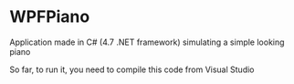# WPFPiano
Application made in C# (4.7 .NET framework) simulating a simple looking piano

So far, to run it, you need to compile this code from Visual Studio
